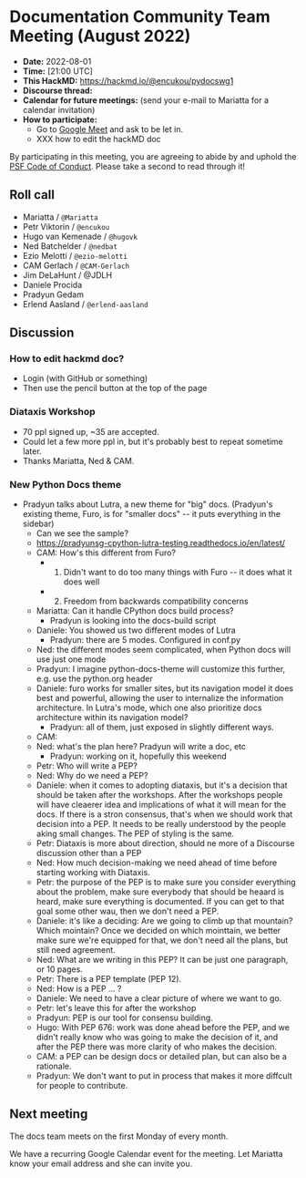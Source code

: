 # Documentation Community Team Meeting (August 2022)

- **Date:** 2022-08-01
- **Time:** [21:00 UTC]<!--(https://arewemeetingyet.com/UTC/2022-08-01/21:00/Docs%20Meeting)-->
- **This HackMD:** https://hackmd.io/@encukou/pydocswg1
- **Discourse thread:**
- **Calendar for future meetings:** (send your e-mail to Mariatta for a calendar invitation)
- **How to participate:**
  -  Go to [Google Meet](https://meet.google.com/dii-qrzf-wkw) and ask to be let in.
  -  XXX how to edit the hackMD doc

By participating in this meeting, you are agreeing to abide by and uphold the [PSF Code of Conduct](https://www.python.org/psf/codeofconduct/).
Please take a second to read through it!

## Roll call

- Mariatta / `@Mariatta`
- Petr Viktorin / `@encukou`
- Hugo van Kemenade / `@hugovk`
- Ned Batchelder / `@nedbat`
- Ezio Melotti / `@ezio-melotti`
- CAM Gerlach / `@CAM-Gerlach`
- Jim DeLaHunt / @JDLH
- Daniele Procida
- Pradyun Gedam
- Erlend Aasland / `@erlend-aasland`

## Discussion

### How to edit hackmd doc?

- Login (with GitHub or something)
- Then use the pencil button at the top of the page

### Diataxis Workshop

- 70 ppl signed up, ~35 are accepted.
- Could let a few more ppl in, but it's probably best to repeat sometime later.
- Thanks Mariatta, Ned & CAM.

### New Python Docs theme

- Pradyun talks about Lutra, a new theme for "big" docs. (Pradyun's existing theme, Furo, is for "smaller docs" -- it puts everything in the sidebar)
    -  Can we see the sample?
    -  https://pradyunsg-cpython-lutra-testing.readthedocs.io/en/latest/
    -  CAM: How's this different from Furo?
        -  1. Didn't want to do too many things with Furo -- it does what it does well
        -  2. Freedom from backwards compatibility concerns
    -  Mariatta: Can it handle CPython docs build process?
        -  Pradyun is looking into the docs-build script
    -  Daniele: You showed us two different modes of Lutra
        -  Pradyun: there are 5 modes. Configured in conf.py
    -  Ned: the different modes seem complicated, when Python docs will use just one mode
    -  Pradyun: I imagine python-docs-theme will customize this further, e.g. use the python.org header
    -  Daniele: furo works for smaller sites, but its navigation model it does best and powerful, allowing the user to internalize the information architecture. In Lutra's mode, which one also prioritize docs architecture within its navigation model?
        -  Pradyun: all of them, just exposed in slightly different ways.
    -  CAM: 
    -  Ned: what's the plan here? Pradyun will write a doc, etc
        -  Pradyun: working on it, hopefully this weekend
    -  Petr: Who will write a PEP?
    -  Ned: Why do we need a PEP?
    -  Daniele: when it comes to adopting diataxis, but it's a decision that should be taken after the workshops. After the workshops people will have cleaerer idea and implications of what it will mean for the docs. If there is a stron consensus, that's when we should work that decision into a PEP. It needs to be really understood by the people aking small changes. The PEP of styling is the same.
    -  Petr: Diataxis is more about direction, should ne more of a Discourse discussion other than a PEP
    -  Ned: How much decision-making we need ahead of time before starting working with Diataxis.  
    -  Petr: the purpose of the PEP is to make sure you consider everything about the problem, make sure everybody that should be heaard is heard, make sure everything is documented. If you can get to that goal some other wau, then we don't need a PEP.
    -  Daniele: it's like a deciding: Are we going to climb up that mountain? Which mointain? Once we decided on which mointtain, we better make sure we're equipped for that, we don't need all the plans, but still need agreement.
    -  Ned: What are we writing in this PEP? It can be just one paragraph, or 10 pages.
    -  Petr: There is a PEP template (PEP 12). 
    -  Ned: How is a PEP ... ?
    -  Daniele: We need to have a clear picture of where we want to go.
    -  Petr: let's leave this for after the workshop
    -  Pradyun: PEP is our tool for consensu building.
    -  Hugo: With PEP 676: work was done ahead before the PEP, and we didn't really know who was going to make the decision of it, and after the PEP there was more clarity of who makes the decision. 
    -  CAM: a PEP can be design docs or detailed plan, but can also be a rationale. 
    -  Pradyun: We don't want to put in process that makes it more diffcult for people to contribute.

## Next meeting

The docs team meets on the first Monday of every month.

We have a recurring Google Calendar event for the meeting.
Let Mariatta know your email address and she can invite you.
